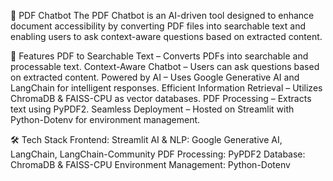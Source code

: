 📄 PDF Chatbot
The PDF Chatbot is an AI-driven tool designed to enhance document accessibility by converting PDF files into searchable text and enabling users to ask context-aware questions based on extracted content.

🚀 Features
PDF to Searchable Text – Converts PDFs into searchable and processable text.
Context-Aware Chatbot – Users can ask questions based on extracted content.
Powered by AI – Uses Google Generative AI and LangChain for intelligent responses.
Efficient Information Retrieval – Utilizes ChromaDB & FAISS-CPU as vector databases.
PDF Processing – Extracts text using PyPDF2.
Seamless Deployment – Hosted on Streamlit with Python-Dotenv for environment management.

🛠️ Tech Stack
Frontend: Streamlit
AI & NLP: Google Generative AI, LangChain, LangChain-Community
PDF Processing: PyPDF2
Database: ChromaDB & FAISS-CPU
Environment Management: Python-Dotenv
